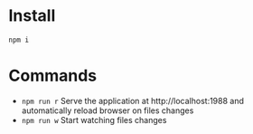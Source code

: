 # Install

`npm i`

# Commands

* `npm run r` Serve the application at http://localhost:1988 and automatically reload browser on files changes
* `npm run w` Start watching files changes
